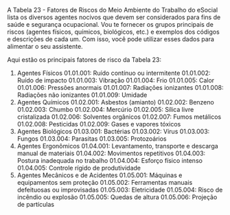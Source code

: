 A Tabela 23 - Fatores de Riscos do Meio Ambiente do Trabalho do eSocial lista os diversos agentes nocivos que devem ser considerados para fins de saúde e segurança ocupacional. Vou te fornecer os grupos principais de riscos (agentes físicos, químicos, biológicos, etc.) e exemplos dos códigos e descrições de cada um. Com isso, você pode utilizar esses dados para alimentar o seu assistente.

Aqui estão os principais fatores de risco da Tabela 23:

1. Agentes Físicos
   01.01.001: Ruído contínuo ou intermitente
   01.01.002: Ruído de impacto
   01.01.003: Vibração
   01.01.004: Frio
   01.01.005: Calor
   01.01.006: Pressões anormais
   01.01.007: Radiações ionizantes
   01.01.008: Radiações não ionizantes
   01.01.009: Umidade
2. Agentes Químicos
   01.02.001: Asbestos (amianto)
   01.02.002: Benzeno
   01.02.003: Chumbo
   01.02.004: Mercúrio
   01.02.005: Sílica livre cristalizada
   01.02.006: Solventes orgânicos
   01.02.007: Fumos metálicos
   01.02.008: Pesticidas
   01.02.009: Gases e vapores tóxicos
3. Agentes Biológicos
   01.03.001: Bactérias
   01.03.002: Vírus
   01.03.003: Fungos
   01.03.004: Parasitas
   01.03.005: Protozoários
4. Agentes Ergonômicos
   01.04.001: Levantamento, transporte e descarga manual de materiais
   01.04.002: Movimentos repetitivos
   01.04.003: Postura inadequada no trabalho
   01.04.004: Esforço físico intenso
   01.04.005: Controle rígido de produtividade
5. Agentes Mecânicos e de Acidentes
   01.05.001: Máquinas e equipamentos sem proteção
   01.05.002: Ferramentas manuais defeituosas ou improvisadas
   01.05.003: Eletricidade
   01.05.004: Risco de incêndio ou explosão
   01.05.005: Quedas de altura
   01.05.006: Projeção de partículas